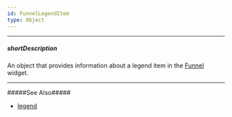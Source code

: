 ```yaml
---
id: FunnelLegendItem
type: Object
---
```

---
##### shortDescription
An object that provides information about a legend item in the [Funnel](/api-reference/20%20Data%20Visualization%20Widgets/dxFunnel '/Documentation/ApiReference/Data_Visualization_Widgets/dxFunnel/') widget.

---
#####See Also#####
- [legend](/api-reference/20%20Data%20Visualization%20Widgets/dxFunnel/1%20Configuration/legend '/Documentation/ApiReference/Data_Visualization_Widgets/dxFunnel/Configuration/legend/')